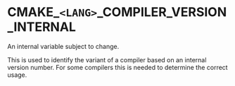   

# CMAKE_```<LANG>```_COMPILER_VERSION_INTERNAL  
An internal variable subject to change.  

This is used to identify the variant of a compiler based on an internal
version number.  For some compilers this is needed to determine the
correct usage.  

